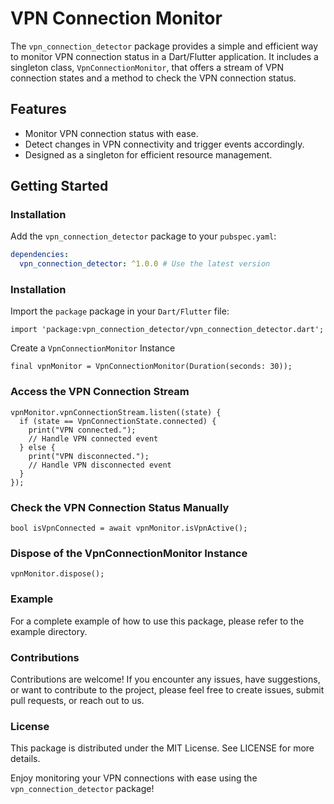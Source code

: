 # VPN Connection Monitor

The `vpn_connection_detector` package provides a simple and efficient way to monitor VPN connection status in a Dart/Flutter application. It includes a singleton class, `VpnConnectionMonitor`, that offers a stream of VPN connection states and a method to check the VPN connection status.

## Features

- Monitor VPN connection status with ease.
- Detect changes in VPN connectivity and trigger events accordingly.
- Designed as a singleton for efficient resource management.

## Getting Started

### Installation

Add the `vpn_connection_detector` package to your `pubspec.yaml`:

```yaml
dependencies:
  vpn_connection_detector: ^1.0.0 # Use the latest version
```

### Installation
Import the `package` package in your `Dart/Flutter` file:
```
import 'package:vpn_connection_detector/vpn_connection_detector.dart';
```

Create a `VpnConnectionMonitor` Instance
```
final vpnMonitor = VpnConnectionMonitor(Duration(seconds: 30));
```
### Access the VPN Connection Stream
```
vpnMonitor.vpnConnectionStream.listen((state) {
  if (state == VpnConnectionState.connected) {
    print("VPN connected.");
    // Handle VPN connected event
  } else {
    print("VPN disconnected.");
    // Handle VPN disconnected event
  }
});
```
### Check the VPN Connection Status Manually
```
bool isVpnConnected = await vpnMonitor.isVpnActive();
```

### Dispose of the VpnConnectionMonitor Instance
```
vpnMonitor.dispose();
```
### Example

For a complete example of how to use this package, please refer to the example directory.

### Contributions

Contributions are welcome! If you encounter any issues, have suggestions, or want to contribute to the project, please feel free to create issues, submit pull requests, or reach out to us.

### License

This package is distributed under the MIT License. See LICENSE for more details.

Enjoy monitoring your VPN connections with ease using the `vpn_connection_detector` package!
